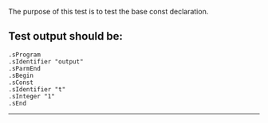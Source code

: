 The purpose of this test is to test the base const declaration.

Test output should be:
--------------------------
```
.sProgram
.sIdentifier "output"
.sParmEnd
.sBegin
.sConst
.sIdentifier "t"
.sInteger "1"
.sEnd

```
--------------------------







